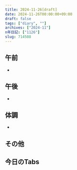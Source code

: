 ```yaml
---
title: 2024-11-26[draft]
date: 2024-11-26T00:00:00+09:00
draft: false
tags: ["diary", ""]
archives: ["2024-11"]
n年日記: ["1126"]
slug: 714508
---
```

## 午前
- 
## 午後
- 
## 体調
- 
## その他
## 今日のTabs